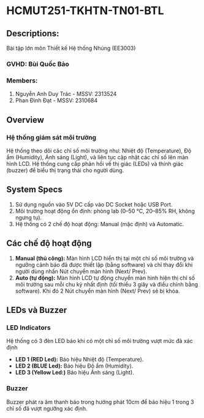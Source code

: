 # HCMUT251-TKHTN-TN01-BTL
## Descriptions:

Bài tập lớn môn Thiết kế Hệ thống Nhúng (EE3003)
### GVHD: Bùi Quốc Bảo
### Members: 
1. Nguyễn Anh Duy Trác - MSSV: 2313524
2. Phan Đình Đạt - MSSV: 2310684

## Overview
### Hệ thống giám sát môi trường
Hệ thống theo dõi các chỉ số môi trường như: Nhiệt độ (Temperature), Độ ẩm (Humidity), Ánh sáng (Light), và liên tục cập nhật các chỉ số lên màn hình LCD. Hệ thống cung cấp phản hồi về thị giác (LEDs) và thính giác (buzzer) để biểu thị trạng thái cho người dùng.

## System Specs 
1. Sử dụng nguồn vào 5V DC cấp vào DC Socket hoặc USB Port.
2. Môi trường hoạt động ổn định: phòng lab (0–50 °C, 20–85% RH, không ngưng tụ).
3. Hệ thống có 2 chế độ hoạt động: Manual (mặc định) và Automatic.

## Các chế độ hoạt động 
1. **Manual (thủ công):** Màn hình LCD hiển thị tại một chỉ số môi trường và ngưỡng cảnh báo đã được thiết lập (bằng software) và chỉ thay đổi khi người dùng nhấn Nút chuyển màn hình (Next/ Prev).
2. **Auto (tự động):** Màn hình LCD tự động chuyển màn hình hiện thị chỉ số môi trường sau mỗi chu kỳ nhất định (tối thiểu 3 giây và điều chỉnh bằng software). Khi đó 2 Nút chuyển màn hình (Next/ Prev) sẽ bị khóa.

## LEDs và Buzzer 
### LED Indicators
Hệ thống có 3 đèn LED báo khi có một chỉ số môi trường vượt mức đã xác định
- **LED 1 (RED Led):** Báo hiệu Nhiệt độ (Temperature).
- **LED 2 (BLUE Led):** Báo hiệu Độ ẩm (Humidity).
- **LED 3 (Yellow Led:)** Báo hiệu Ánh sáng (Light).

### Buzzer
Buzzer phát ra âm thanh báo trong hướng phát 10cm để báo hiệu 1 trong 3 chỉ số đã vượt ngưỡng xác định.

